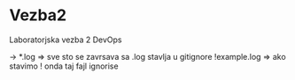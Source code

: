 # Vezba2
Laboratorjska vezba 2 DevOps


-> *.log => sve sto se zavrsava sa .log stavlja u gitignore
!example.log => ako stavimo ! onda taj fajl ignorise
